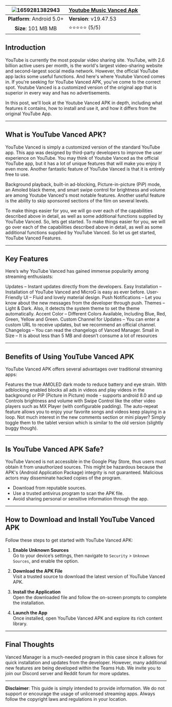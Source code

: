 | ![1659281382943](https://github.com/user-attachments/assets/a9cad302-864e-46b3-a3ad-fd0070efd7cb) | [**Youtube Music Vanced Apk**](https://youtubevanced.su/)  |
|:-------------------------------------------------:|-----------------------|
| **Platform**: Android 5.0+                       | **Version**: v19.47.53     |
| **Size**: 101 MB MB                                  | ⭐⭐⭐⭐⭐ (5/5) |
## Introduction
YouTube is currently the most popular video sharing site. YouTube, with 2.6 billion active users per month, is the world's largest video-sharing website and second-largest social media network. However, the official YouTube app lacks some useful functions. And here's where Youtube Vanced comes in. If you're seeking for YouTube Vanced APK, you've come to the correct spot. Youtube Vanced is a customized version of the original app that is superior in every way and has no advertisements.

In this post, we'll look at the Youtube Vanced APK in depth, including what features it contains, how to install and use it, and how it differs from the original YouTube App.

---

## What is YouTube Vanced APK?
YouTube Vanced is simply a customized version of the standard YouTube app. This app was designed by third-party developers to improve the user experience on YouTube. You may think of Youtube Vanced as the official YouTube app, but it has a lot of unique features that will make you enjoy it even more. Another fantastic feature of YouTube Vanced is that it is entirely free to use.

Background playback, built-in ad-blocking, Picture-in-picture (PiP) mode, an Amoled black theme, and smart swipe control for brightness and volume are among Youtube Vanced's most notable features. Another useful feature is the ability to skip sponsored sections of the film on several levels. 

To make things easier for you, we will go over each of the capabilities described above in detail, as well as some additional functions supplied by YouTube Vanced. So, lets get started. To make things easier for you, we will go over each of the capabilities described above in detail, as well as some additional functions supplied by YouTube Vanced. So let us get started, YouTube Vanced Features.

---

## Key Features
Here’s why YouTube Vanced has gained immense popularity among streaming enthusiasts:

Updates – Instant updates directly from the developers.
Easy Installation – Installation of YouTube Vanced and MicroG is easy as ever before.
User-Friendly UI – Fluid and lovely material design.
Push Notifications – Let you know about the new messages from the developer through push.
Themes – Light & Dark. Also, it detects the system theme to set the theme automatically.
Accent Color – Different Colors Available, Including Blue, Red, Green, Yellow and Green.
Custom Channel for Updates – You can enter a custom URL to receive updates, but we recommend an official channel.
Changelogs – You can read the changelogs of Vanced Manager.
Small in Size – It is about less than 5 MB and doesn’t consume a lot of resources

---

## Benefits of Using YouTube Vanced APK
YouTube Vanced APK offers several advantages over traditional streaming apps:

Features the true AMOLED dark mode to reduce battery and eye strain.
With adblocking enabled blocks all ads in videos and play videos in the background or PiP (Picture in Picture) mode - supports android 8.0 and up
Controls brightness and volume with Swipe Control like the other video players such as MX Player (with configurable padding).
The auto-repeat feature allows you to enjoy your favorite songs and videos keep playing in a loop.
Not much interest in the new comments section or mini player? Simply toggle them to the tablet version which is similar to the old version (slightly buggy though).

---

## Is YouTube Vanced APK Safe?
YouTube Vanced is not accessible in the Google Play Store, thus users must obtain it from unauthorized sources. This might be hazardous because the APK's (Android Application Package) integrity is not guaranteed. Malicious actors may disseminate hacked copies of the program. 

- Download from reputable sources.
- Use a trusted antivirus program to scan the APK file.
- Avoid sharing personal or sensitive information through the app.

---

## How to Download and Install YouTube Vanced APK
Follow these steps to get started with YouTube Vanced APK:

1. **Enable Unknown Sources**  
   Go to your device’s settings, then navigate to `Security` > `Unknown Sources`, and enable the option.

2. **Download the APK File**  
   Visit a trusted source to download the latest version of YouTube Vanced APK.

3. **Install the Application**  
   Open the downloaded file and follow the on-screen prompts to complete the installation.

4. **Launch the App**  
   Once installed, open YouTube Vanced APK and explore its rich content library.

---

## Final Thoughts
Vanced Manager is a much-needed program in this case since it allows for quick installation and updates from the developer. However, many additional new features are being developed within the Teams Hub. We invite you to join our Discord server and Reddit forum for more updates.

---

**Disclaimer**: This guide is simply intended to provide information. We do not support or encourage the usage of unlicensed streaming apps. Always follow the copyright laws and regulations in your location.
